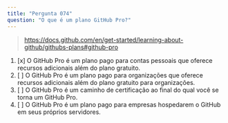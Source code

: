 ```yaml
---
title: "Pergunta 074"
question: "O que é um plano GitHub Pro?"
---
```



> https://docs.github.com/en/get-started/learning-about-github/githubs-plans#github-pro
1. [x] O GitHub Pro é um plano pago para contas pessoais que oferece recursos adicionais além do plano gratuito.
1. [ ] O GitHub Pro é um plano pago para organizações que oferece recursos adicionais além do plano gratuito para organizações.
1. [ ] O GitHub Pro é um caminho de certificação ao final do qual você se torna um GitHub Pro.
1. [ ] O GitHub Pro é um plano pago para empresas hospedarem o GitHub em seus próprios servidores.
